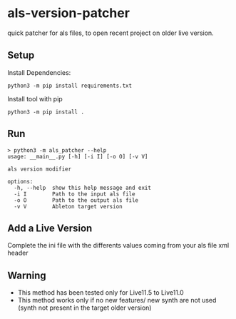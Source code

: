 # als-version-patcher
quick patcher for als files, to open recent project on older live version.


## Setup

Install Dependencies:

````
python3 -m pip install requirements.txt
````


Install tool with pip

````
python3 -m pip install .
````


## Run
```
> python3 -m als_patcher --help
usage: __main__.py [-h] [-i I] [-o O] [-v V]

als version modifier

options:
  -h, --help  show this help message and exit
  -i I        Path to the input als file
  -o O        Path to the output als file
  -v V        Ableton target version
```


## Add a Live Version

Complete the ini file with the differents values coming from your als file xml header



## Warning
- This method has been tested only for Live11.5 to Live11.0
- This method works only if no new features/ new synth are not used (synth not present in the target older version)



